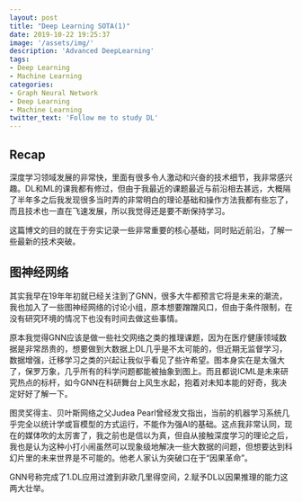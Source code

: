 ```yaml
---
layout: post
title: "Deep Learning SOTA(1)"
date: 2019-10-22 19:25:37
image: '/assets/img/'
description: 'Advanced DeepLearning'
tags:
- Deep Learning
- Machine Learning
categories:
- Graph Neural Network
- Deep Learning
- Machine Learning 
twitter_text: 'Follow me to study DL'
---
```


## Recap

深度学习领域发展的非常快，里面有很多令人激动和兴奋的技术细节，我非常感兴趣。DL和ML的课我都有修过，但由于我最近的课题最近与前沿相去甚远，大概隔了半年多之后我发现很多当时弄的非常明白的理论基础和操作方法我都有些忘了，而且技术也一直在飞速发展，所以我觉得还是要不断保持学习。

这篇博文的目的就在于夯实记录一些非常重要的核心基础，同时贴近前沿，了解一些最新的技术突破。

## 图神经网络

其实我早在19年年初就已经关注到了GNN，很多大牛都预言它将是未来的潮流，我也加入了一些图神经网络的讨论小组，原本想要蹭蹭风口，但由于条件限制，在没有研究环境的情况下也没有时间去做这些事情。

原本我觉得GNN应该是做一些社交网络之类的推理课题，因为在医疗健康领域数据是非常昂贵的，想要做到大数据上DL几乎是不太可能的，但近期无监督学习，数据增强，迁移学习之类的兴起让我似乎看见了些许希望。图本身实在是太强大了，保罗万象，几乎所有的科学问题都能被抽象到图上。而且都说ICML是未来研究热点的标杆，如今GNN在科研舞台上风生水起，抱着对未知本能的好奇，我决定好好了解一下。

图灵奖得主、贝叶斯网络之父Judea Pearl曾经发文指出，当前的机器学习系统几乎完全以统计学或盲模型的方式运行，不能作为强AI的基础。这点我非常认同，现在的媒体吹的太厉害了，我之前也是信以为真，但自从接触深度学习的理论之后，我也是认为这种小打小闹虽然可以现象级地解决一些大数据的问题，但想要达到科幻片里的未来世界是不可能的。他老人家认为突破口在于“因果革命”。

GNN号称完成了1.DL应用过渡到非欧几里得空间，2.赋予DL以因果推理的能力这两大壮举。







